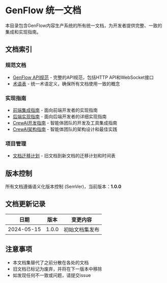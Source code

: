 # GenFlow 统一文档

本目录包含GenFlow内容生产系统的所有统一文档，为开发者提供完整、一致的集成和实现指南。

## 文档索引

### 规范文档

- [GenFlow API规范](./genflow_api_specification.md) - 完整的API规范，包括HTTP API和WebSocket接口
- [术语表](./terminology_glossary.md) - 统一术语定义，确保所有文档使用一致的概念

### 实现指南

- [前端集成指南](./frontend_integration_guide.md) - 面向前端开发者的实现指南
- [后端实现指南](./backend_implementation_guide.md) - 面向后端开发者的详细实现指南
- [CrewAI开发指南](./crewai_develop_guide.md) - 智能体团队的开发及工具集成指南
- [CrewAI架构指南](./crewai_architecture_guide.md) - 智能体团队的架构设计和最佳实践

### 项目管理

- [文档迁移计划](./document_migration_plan.md) - 旧文档到新文档的迁移计划和时间表

## 版本控制

所有文档遵循语义化版本控制 (SemVer)，当前版本：**1.0.0**

## 文档更新记录

| 日期 | 版本 | 变更内容 |
|------|------|---------|
| 2024-05-15 | 1.0.0 | 初始文档集发布 |

## 注意事项

- 本文档集替代了之前分散在各处的文档
- 旧文档已标记为废弃，并将在下一版本中移除
- 如发现任何不一致或问题，请提交issue
